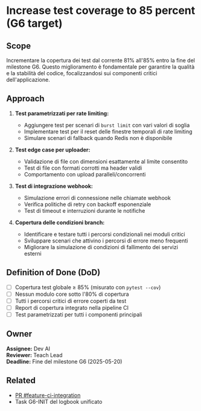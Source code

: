 # Increase test coverage to 85 percent (G6 target)

## Scope

Incrementare la copertura dei test dal corrente 81% all'85% entro la fine del milestone G6.
Questo miglioramento è fondamentale per garantire la qualità e la stabilità del codice,
focalizzandosi sui componenti critici dell'applicazione.

## Approach

1. **Test parametrizzati per rate limiting:**
   - Aggiungere test per scenari di `burst limit` con vari valori di soglia
   - Implementare test per il reset delle finestre temporali di rate limiting
   - Simulare scenari di fallback quando Redis non è disponibile

2. **Test edge case per uploader:**
   - Validazione di file con dimensioni esattamente al limite consentito
   - Test di file con formati corrotti ma header validi
   - Comportamento con upload paralleli/concorrenti

3. **Test di integrazione webhook:**
   - Simulazione errori di connessione nelle chiamate webhook
   - Verifica politiche di retry con backoff esponenziale
   - Test di timeout e interruzioni durante le notifiche

4. **Copertura delle condizioni branch:**
   - Identificare e testare tutti i percorsi condizionali nei moduli critici
   - Sviluppare scenari che attivino i percorsi di errore meno frequenti
   - Migliorare la simulazione di condizioni di fallimento dei servizi esterni

## Definition of Done (DoD)

- [ ] Copertura test globale ≥ 85% (misurato con `pytest --cov`)
- [ ] Nessun modulo core sotto l'80% di copertura
- [ ] Tutti i percorsi critici di errore coperti da test
- [ ] Report di copertura integrato nella pipeline CI
- [ ] Test parametrizzati per tutti i componenti principali

## Owner

**Assignee:** Dev AI  
**Reviewer:** Teach Lead  
**Deadline:** Fine del milestone G6 (2025-05-20)

## Related

- [PR #feature-ci-integration](https://github.com/organizzazione/agente-stampa-3D/pull/feature-ci-integration)
- Task G6-INIT del logbook unificato
